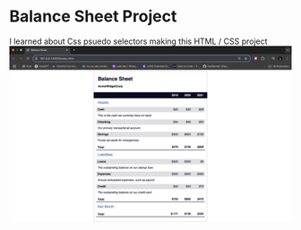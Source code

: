 # Balance Sheet Project 
I learned about Css psuedo selectors making this HTML / CSS project 
<img src="BalanceSheet.png">
